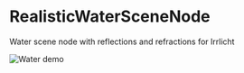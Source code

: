 RealisticWaterSceneNode
=======================

Water scene node with reflections and refractions for Irrlicht

![Water demo](http://elviss.lv/files/water_demo.jpg "Water demo")
